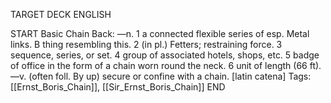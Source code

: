 TARGET DECK
ENGLISH

START
Basic
Chain
Back: —n. 1 a connected flexible series of esp. Metal links. B thing resembling this. 2 (in pl.) Fetters; restraining force. 3 sequence, series, or set. 4 group of associated hotels, shops, etc. 5 badge of office in the form of a chain worn round the neck. 6 unit of length (66 ft). —v. (often foll. By up) secure or confine with a chain. [latin catena]
Tags: [[Ernst_Boris_Chain]], [[Sir_Ernst_Boris_Chain]]
END
